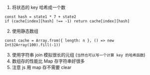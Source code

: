 1. 将状态的 key 哈希成一个数

```JS
const hash = state1 * 7 + state2
if (cache[index][hash] !== -1) return cache[index][hash]
```

2. 使用静态数组

```JS
const cache = Array.from({ length: n }, () => new Int32Array(100).fill(-1))
```

3. 使用字符串 join 模拟很长的元组 (`当然也可以写一个计算 key 的哈希函数`)
4. 数组存的性能比 Map 存字符串好很多
5. 注意 js 用 map 存不需要 clear
